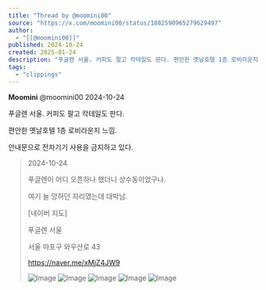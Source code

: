 ```yaml
---
title: "Thread by @moomini00"
source: "https://x.com/moomini00/status/1882590965279629497"
author:
  - "[[@moomini00]]"
published: 2024-10-24
created: 2025-01-24
description: "푸글렌 서울. 커피도 팔고 칵테일도 판다. 편안한 옛날호텔 1층 로비라운지 느낌. 안내문으로 전자기기 사용을 금지하고 있다."
tags:
  - "clippings"
---
```

**Moomini** @moomini00 2024-10-24

푸글렌 서울. 커피도 팔고 칵테일도 판다.

편안한 옛날호텔 1층 로비라운지 느낌.

안내문으로 전자기기 사용을 금지하고 있다.

> 2024-10-24
> 
> 푸글렌이 어디 오픈하나 했더니 상수동이었구나.
> 
> 여기 늘 망하던 자리였는데 대박남.
> 
> \[네이버 지도\]
> 
> 푸글렌 서울
> 
> 서울 마포구 와우산로 43
> 
> https://naver.me/xMjZ4JW9
> 
> ![Image](https://pbs.twimg.com/media/GiBOgGjbcAERg8j?format=jpg&name=large) ![Image](https://pbs.twimg.com/media/GiBOgGjbcAAoL7r?format=jpg&name=large) ![Image](https://pbs.twimg.com/media/GiBOgGiacAEchJK?format=jpg&name=large) ![Image](https://pbs.twimg.com/media/GiBOgGiakAEFqYr?format=jpg&name=large) ![Image](https://pbs.twimg.com/media/GaoJy8wbAAAjFIQ?format=jpg&name=large)